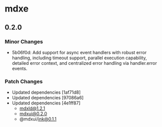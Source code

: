 # mdxe

## 0.2.0

### Minor Changes

- 5b06f0d: Add support for async event handlers with robust error handling, including timeout support, parallel execution capability, detailed error context, and centralized error handling via handler.error events.

### Patch Changes

- Updated dependencies [1af71d8]
- Updated dependencies [97086a6]
- Updated dependencies [4e1ff87]
  - mdxld@1.2.1
  - mdxui@0.2.0
  - @mdxui/ink@0.1.1
